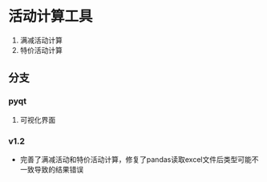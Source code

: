 # 活动计算工具

1. 满减活动计算
2. 特价活动计算

## 分支

### pyqt

1. 可视化界面

### v1.2

- 完善了满减活动和特价活动计算，修复了pandas读取excel文件后类型可能不一致导致的结果错误